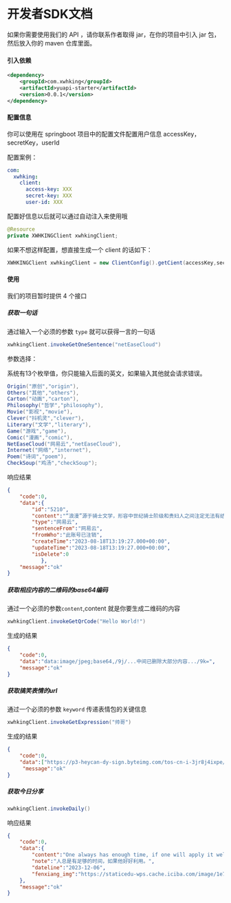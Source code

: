 # 开发者SDK文档

如果你需要使用我们的 API ，请你联系作者取得 jar，在你的项目中引入 jar 包，然后放入你的 maven 仓库里面。



#### 引入依赖

```xml
<dependency>
    <groupId>com.xwhking</groupId>
    <artifactId>yuapi-starter</artifactId>
    <version>0.0.1</version>
</dependency>
```



#### 配置信息

你可以使用在 springboot 项目中的配置文件配置用户信息 accessKey， secretKey，userId

配置案例：

```yaml
com:
  xwhking:
    client:
      access-key: XXX
      secret-key: XXX
      user-id: XXX
```

配置好信息以后就可以通过自动注入来使用哦

```java
@Resource
private XWHKINGClient xwhkingClient;
```



如果不想这样配置，想直接生成一个 client 的话如下：

```java
XWHKINGClient xwhkingClient = new ClientConfig().getCient(accessKey,secretKey,userId)
```



#### 使用

我们的项目暂时提供 4 个接口

##### 获取一句话

通过输入一个必须的参数 `type` 就可以获得一言的一句话

```java
xwhkingClient.invokeGetOneSentence("netEaseCloud")
```

参数选择：

系统有13个枚举值，你只能输入后面的英文，如果输入其他就会请求错误。

```java
Origin("原创","origin"),
Others("其他","others"),
Carton("动画","carton"),
Philosophy("哲学","philosophy"),
Movie("影视","movie"),
Clever("抖机灵","clever"),
Literary("文学","literary"),
Game("游戏","game"),
Comic("漫画","comic"),
NetEaseCloud("网易云","netEaseCloud"),
Internet("网络","internet"),
Poem("诗词","poem"),
CheckSoup("鸡汤","checkSoup");
```



响应结果

```json
{
    "code":0,
    "data":{
        "id":"5210",
        "content":"“浪漫”源于骑士文学，形容中世纪骑士阶级和贵妇人之间注定无法有结果的爱情；“Romance”的本意就是知其不可而为之,是明知不会有结果却无法停止爱你。",
        "type":"网易云",
        "sentenceFrom":"网易云",
        "fromWho":"此账号已注销",
        "createTime":"2023-08-18T13:19:27.000+00:00",
        "updateTime":"2023-08-18T13:19:27.000+00:00",
        "isDelete":0
           },
    "message":"ok"
}
```



##### 获取相应内容的二维码的base64编码

通过一个必须的参数`content`,content 就是你要生成二维码的内容

```java
xwhkingClient.invokeGetQrCode("Hello World!")   
```

生成的结果

```json
{
    "code":0,
    "data":"data:image/jpeg;base64,/9j/...中间已删除大部分内容.../9k=",
    "message":"ok"
}
```





##### 获取搞笑表情的url

通过一个必须的参数 `keyword` 传递表情包的关键信息

```java
xwhkingClient.invokeGetExpression("帅哥")
```

生成的结果

```json
{
    "code":0,
    "data":["https://p3-heycan-dy-sign.byteimg.com/tos-cn-i-3jr8j4ixpe/a87add6b1524430285952f1b1b76f04a~tplv-3jr8j4ixpe-resize:450:450.jpeg?lk3s=43402efa&x-expires=1733352468&x-signature=SjVFtdpcFkRHZAApz67NysVbuqs%3D&format=.jpeg","https://p9-heycan-dy-sign.byteimg.com/tos-cn-i-3jr8j4ixpe/64b19c9eac354d4db3fe134d049c34e0~tplv-3jr8j4ixpe-resize:450:450.jpeg?lk3s=43402efa&x-expires=1733352483&x-signature=IJmy5QBXfFwuHosKDJ6U3uE%2FFFM%3D&format=.jpeg","https://p3-heycan-dy-sign.byteimg.com/tos-cn-i-3jr8j4ixpe/a656f44343c342efa2827381a3af91bf~tplv-3jr8j4ixpe-resize:450:450.jpeg?lk3s=43402efa&x-expires=1733352456&x-signature=8cASlUxKR4Rri4NNyXBWkbgpQ48%3D&format=.jpeg"],
	 "message":"ok"
}

```



##### 获取今日分享

```java
xwhkingClient.invokeDaily()
```



响应结果

```json
{
    "code":0,
    "data":{
        "content":"One always has enough time, if one will apply it well.",
        "note":"人总是有足够的时间，如果他好好利用。",
        "dateline":"2023-12-06",
        "fenxiang_img":"https://staticedu-wps.cache.iciba.com/image/1e7171a9443e5bcc940ab4e683a40264.png"
    },
    "message":"ok"
}
```


